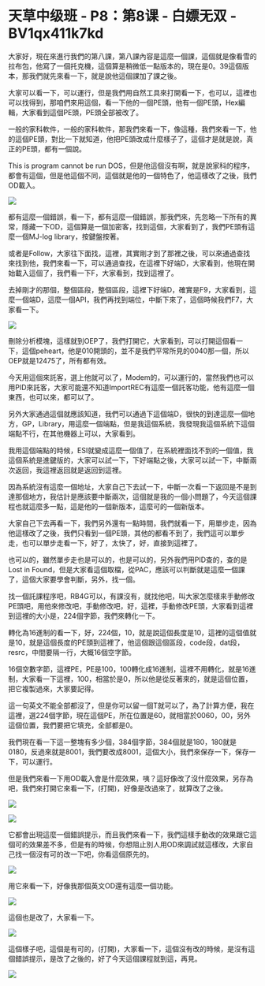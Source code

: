 # 天草中级班 - P8：第8课 - 白嫖无双 - BV1qx411k7kd

大家好，現在來進行我們的第八課，第八課內容是這麼一個課，這個就是像看雪的拉布包，他寫了一個托克機，這個算是稍微低一點版本的，現在是0。39這個版本，那我們就先來看一下，就是說他這個課加了課之後。

大家可以看一下，可以運行，但是我們用自然工具來打開看一下，也可以，這裡也可以找得到，那咱們來用這個，看一下他的一個PE頭，他有一個PE頭，Hex編輯，大家看到這個PE頭，PE頭全部被改了。

一般的家科軟件，一般的家科軟件，那我們來看一下，像這種，我們來看一下，他的這個PE頭，對比一下就知道，他把PE頭改成什麼樣子了，這個才是就是說，真正的PE頭，都有一個說。

This is program cannot be run DOS，但是他這個沒有啊，就是說家科的程序，都會有這個，但是他這個不同，這個就是他的一個特色了，他這樣改了之後，我們OD載入。



![](img/a58a890b9f468c9757a46ca440a688a1_1.png)

都有這麼一個錯誤，看一下，都有這麼一個錯誤，那我們來，先忽略一下所有的異常，隱藏一下OD，這個算是一個加密客，找到這個，大家看到了，我們PE頭有這麼一個MJ-log library，按鍵盤按著。

或者是Follow，大家往下面找，這裡，其實剛才到了那裡之後，可以來通過查找來找到他，我們來看一下，可以通過查找，在這裡下好端D，大家看到，他現在開始載入這個了，我們看一下F，大家看到，找到這裡了。

去掉剛才的那個，整個區段，整個區段，這裡下好端D，確實是F9，大家看到，這麼一個端D，這麼一個API，我們再找到端位，中斷下來了，這個時候我們F7，大家看一下。



![](img/a58a890b9f468c9757a46ca440a688a1_3.png)

刪除分析模塊，這樣就到OEP了，我們打開它，大家看到，可以打開這個看一下，這個peheart，他是010開頭的，並不是我們平常所見的0040那一個，所以OEP就是12475了，所有都有效。

今天用這個來託客，選上他就可以了，Modem的，可以運行的，當然我們也可以用PID來託客，大家可能還不知道ImportREC有這麼一個託客功能，他有這麼一個東西，也可以來，都可以了。

另外大家通過這個就應該知道，我們可以通過下這個端D，很快的到達這麼一個地方，GP，Library，用這麼一個端點，但是我這個系統，我發現我這個系統下這個端點不行，在其他機器上可以，大家看到。

我用這個端點的時候，ESI就變成這麼一個值了，在系統裡面找不到的一個值，我這個系統是進鍵版的，大家可以試一下，下好端點之後，大家可以試一下，中斷兩次返回，我這裡返回就是返回到這裡。

因為系統沒有這麼一個地址，大家自己下去試一下，中斷一次看一下返回是不是到達那個地方，我估計是應該要中斷兩次，這個就是我的一個小問題了，今天這個課程也就這麼多一點，這是他的一個新版本，這麼可的一個新版本。

大家自己下去再看一下，我們另外還有一點時間，我們就看一下，用單步走，因為他這樣改了之後，我們只看到一個PE頭，其他的都看不到了，我們這可以單步走，也可以單步走看一下，好了，太快了，好，直接到這裡了。

也可以的，雖然單步走也是可以的，也是可以的，另外我們用PID查的，查的是Lost in Found，但是大家看這個取檔，從PAC，應該可以判斷就是這麼一個課了，這個大家要學會判斷，另外，找一個。

找一個託課程序吧，RB4G可以，有課沒有，就找他吧，叫大家怎麼樣來手動修改PE頭吧，用他來修改吧，手動修改吧，好，這裡，手動修改PE頭，大家看到這裡到這裡的大小是，224個字節，我們來轉化一下。

轉化為16進制的看一下，好，224個，10，就是說這個長度是10，這裡的這個值就是10，就是這個長度的PE頭到這裡了，他這個跟這個區段，code段，dat段，resrc，中間要隔一行，大概16個空字節。

16個空數字節，這裡PE，PE是100，100轉化成16進制，這裡不用轉化，就是16進制，大家看一下這裡，100，相當於是0，所以他是從反著來的，就是這個位置，把它複製過來，大家要記得。

這一句英文不能全部都沒了，但是你可以留一個T就可以了，為了計算方便，我在這裡，選224個字節，現在這個PE，所在位置是60，就相當於0060，00，另外這個位置，我們要把它填充，全部都是0。

我們現在看一下這一整塊有多少個，384個字節，384個就是180，180就是0180，反過來就是8001，我們要改成8001，這個大小，我們來保存一下，保存一下，可以運行。

但是我們來看一下用OD載入會是什麼效果，咦？這好像改了沒什麼效果，另存為吧，我們來打開它來看一下，(打開)，好像是改過來了，就算改了之後。



![](img/a58a890b9f468c9757a46ca440a688a1_5.png)

![](img/a58a890b9f468c9757a46ca440a688a1_6.png)

它都會出現這麼一個錯誤提示，而且我們來看一下，我們這樣手動改的效果跟它這個可的效果差不多，但是有的時候，你想阻止別人用OD來調試就這樣改，大家自己找一個沒有可的改一下吧，你看這個原先的。



![](img/a58a890b9f468c9757a46ca440a688a1_8.png)

用它來看一下，好像我那個英文OD還有這麼一個功能。

![](img/a58a890b9f468c9757a46ca440a688a1_10.png)

這個也是改了，大家看一下。

![](img/a58a890b9f468c9757a46ca440a688a1_12.png)

這個樣子吧，這個是有可的，(打開)，大家看一下，這個沒有改的時候，是沒有這個錯誤提示，是改了之後的，好了今天這個課程就到這，再見。



![](img/a58a890b9f468c9757a46ca440a688a1_14.png)